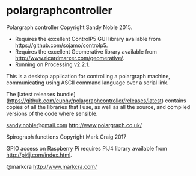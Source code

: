polargraphcontroller
====================

Polargraph controller
Copyright Sandy Noble 2015.

- Requires the excellent ControlP5 GUI library available from https://github.com/sojamo/controlp5.
- Requires the excellent Geomerative library available from http://www.ricardmarxer.com/geomerative/.
- Running on Processing v2.2.1.

This is a desktop application for controlling a polargraph machine, communicating using ASCII command language over a serial link.

The [latest releases bundle] (https://github.com/euphy/polargraphcontroller/releases/latest) contains 
copies of all the libraries that I use, as well as all the source, and compiled versions of the code where sensible.

sandy.noble@gmail.com
http://www.polargraph.co.uk/


Spirograph functions Copyright Mark Craig 2017

GPIO access on Raspberry Pi requires PiJ4 library available from http://pi4j.com/index.html.

@markcra
http://www.markcra.com/
